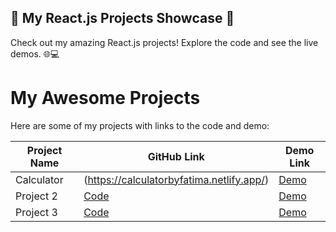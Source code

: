 ## 🚀 My React.js Projects Showcase 🌟

Check out my amazing React.js projects! Explore the code and see the live demos. 🌐💻
# My Awesome Projects

Here are some of my projects with links to the code and demo:

| Project Name | GitHub Link | Demo Link |
|--------------|-------------|-----------|
| Calculator    | (https://calculatorbyfatima.netlify.app/) | [Demo](https://demo1.example.com) |
| Project 2    | [Code](https://github.com/username/repo2) | [Demo](https://demo2.example.com) |
| Project 3    | [Code](https://github.com/username/repo3) | [Demo](https://demo3.example.com) |


